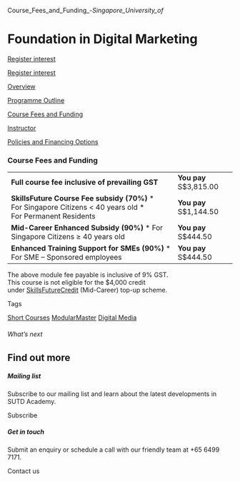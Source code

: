 Course_Fees_and_Funding_-_Singapore_University_of_



Foundation in Digital Marketing
===============================

[Register interest](/admissions/academy/short-courses/short-courses-register-your-interest/?coursename=foundation-in-digital-marketing)

[Register interest](/admissions/academy/short-courses/short-courses-register-your-interest/?coursename=foundation-in-digital-marketing)

[Overview](/course/foundation-in-digital-marketing/#tabs)

[Programme Outline](/course/foundation-in-digital-marketing/programme-outline/#tabs)

[Course Fees and Funding](/course/foundation-in-digital-marketing/course-fees-and-funding/#tabs)

[Instructor](/course/foundation-in-digital-marketing/instructor/#tabs)

[Policies and Financing Options](/course/foundation-in-digital-marketing/policies-and-financing-options/#tabs)

### Course Fees and Funding

|  |  |
| --- | --- |
| **Full course fee inclusive of prevailing GST** | **You pay**  S$3,815.00 |
| **SkillsFuture Course Fee subsidy (70%)**  * For Singapore Citizens < 40 years old * For Permanent Residents | **You pay**  S$1,144.50 |
| **Mid-Career Enhanced Subsidy (90%)**  * For Singapore Citizens ≥ 40 years old | **You pay**  S$444.50 |
| **Enhanced Training Support for SMEs (90%)**  * For SME – Sponsored employees | **You pay**  S$444.50 |

The above module fee payable is inclusive of 9% GST.  
This course is not eligible for the $4,000 credit under [SkillsFuture](http://www.skillsfuture.gov.sg/credit)[Credit](http://www.skillsfuture.gov.sg/credit) (Mid-Career) top-up scheme.

Tags

[Short Courses](/admissions/academy/courses-and-modules/?academy-type-course=780)
[ModularMaster](/admissions/academy/courses-and-modules/?academy-type-course=792)
[Digital Media](/admissions/academy/courses-and-modules/?discipline=1711)

###### What’s next

Find out more
-------------

##### Mailing list

Subscribe to our mailing list and learn about the latest developments in SUTD Academy.

Subscribe

##### Get in touch

Submit an enquiry or schedule a call with our friendly team at +65 6499 7171.

Contact us

